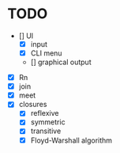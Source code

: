# TODO

- [] UI
  - [x] input
  - [x] CLI menu
  - [] graphical output
- [x] Rn
- [x] join
- [x] meet
- [x] closures
  - [x] reflexive
  - [x] symmetric
  - [x] transitive
  - [x] Floyd-Warshall algorithm
